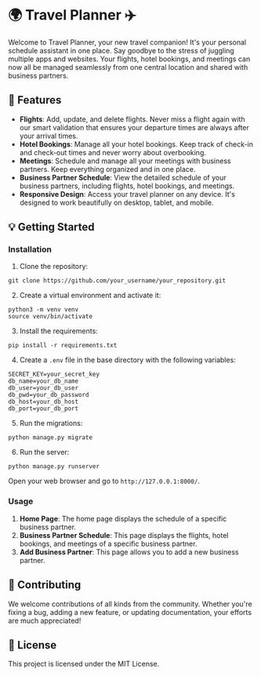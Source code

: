 # 🌍 Travel Planner ✈️

Welcome to Travel Planner, your new travel companion! It's your personal schedule assistant in one place. Say goodbye to the stress of juggling multiple apps and websites. Your flights, hotel bookings, and meetings can now all be managed seamlessly from one central location and shared with business partners. 

## 🚀 Features

- **Flights**: Add, update, and delete flights. Never miss a flight again with our smart validation that ensures your departure times are always after your arrival times.
- **Hotel Bookings**: Manage all your hotel bookings. Keep track of check-in and check-out times and never worry about overbooking.
- **Meetings**: Schedule and manage all your meetings with business partners. Keep everything organized and in one place.
- **Business Partner Schedule**: View the detailed schedule of your business partners, including flights, hotel bookings, and meetings.
- **Responsive Design**: Access your travel planner on any device. It's designed to work beautifully on desktop, tablet, and mobile.

## 💡 Getting Started

### Installation

1. Clone the repository:
```
git clone https://github.com/your_username/your_repository.git
```

2. Create a virtual environment and activate it:
```
python3 -m venv venv
source venv/bin/activate
```

3. Install the requirements:
```
pip install -r requirements.txt
```

4. Create a `.env` file in the base directory with the following variables:
```
SECRET_KEY=your_secret_key
db_name=your_db_name
db_user=your_db_user
db_pwd=your_db_password
db_host=your_db_host
db_port=your_db_port
```

5. Run the migrations:
```
python manage.py migrate
```

6. Run the server:
```
python manage.py runserver
```

Open your web browser and go to `http://127.0.0.1:8000/`.

### Usage

1. **Home Page**: The home page displays the schedule of a specific business partner.
2. **Business Partner Schedule**: This page displays the flights, hotel bookings, and meetings of a specific business partner.
3. **Add Business Partner**: This page allows you to add a new business partner.

## 🤝 Contributing

We welcome contributions of all kinds from the community. Whether you're fixing a bug, adding a new feature, or updating documentation, your efforts are much appreciated! 

## 📜 License

This project is licensed under the MIT License. 
